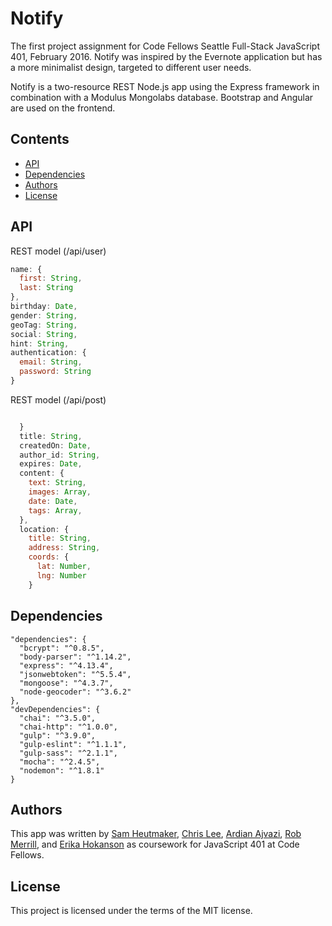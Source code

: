 # Notify
The first project assignment for Code Fellows Seattle Full-Stack JavaScript 401, February 2016.
Notify was inspired by the Evernote application but has a more minimalist design, targeted to different user needs.

Notify is a two-resource REST Node.js app using the Express framework in combination with a Modulus Mongolabs database. Bootstrap and Angular are used on the frontend.

## Contents
+   [API](https://github.com/forevernote/notify#api)
+   [Dependencies](https://github.com/forevernote/notify#dependencies)
+   [Authors](https://github.com/forevernote/notify#authors)
+   [License](https://github.com/forevernote/notify#license)


## API
REST model (/api/user)

```js
name: {
  first: String,
  last: String
},
birthday: Date,
gender: String,
geoTag: String,
social: String,
hint: String,
authentication: {
  email: String,
  password: String
}
```
REST model (/api/post)

```js

  }
  title: String,
  createdOn: Date,
  author_id: String,
  expires: Date,
  content: {
    text: String,
    images: Array,
    date: Date,
    tags: Array,
  },
  location: {
    title: String,
    address: String,
    coords: {
      lat: Number,
      lng: Number
    }
  ```

## Dependencies

```
"dependencies": {
  "bcrypt": "^0.8.5",
  "body-parser": "^1.14.2",
  "express": "^4.13.4",
  "jsonwebtoken": "^5.5.4",
  "mongoose": "^4.3.7",
  "node-geocoder": "^3.6.2"
},
"devDependencies": {
  "chai": "^3.5.0",
  "chai-http": "^1.0.0",
  "gulp": "^3.9.0",
  "gulp-eslint": "^1.1.1",
  "gulp-sass": "^2.1.1",
  "mocha": "^2.4.5",
  "nodemon": "^1.8.1"
}
```

## Authors

This app was written by [Sam Heutmaker](https://github.com/samheutmaker), [Chris Lee](https://github.com/clee46), [Ardian Ajvazi](https://github.com/ardianajvazi), [Rob Merrill](https://github.com/robgmerrill), and [Erika Hokanson](https://github.com/erikawho) as coursework for JavaScript 401 at Code Fellows.

## License

This project is licensed under the terms of the MIT license.
